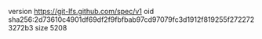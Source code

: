 version https://git-lfs.github.com/spec/v1
oid sha256:2d73610c4901df69df2f9fbfbab97cd97079fc3d1912f819255f2722723272b3
size 5208
